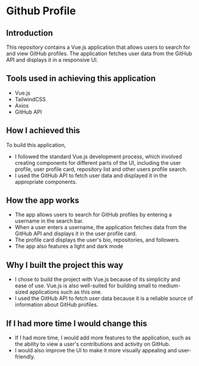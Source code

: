 # Github Profile

## Introduction
This repository contains a Vue.js application that allows users to search for and view GitHub profiles. The application fetches user data from the GitHub API and displays it in a responsive UI.

## Tools used in achieving this application
- Vue.js
- TailwindCSS
- Axios
- GitHub API

## How I achieved this
To build this application, 
- I followed the standard Vue.js development process, which involved creating components for different parts of the UI, including the user profile, user profile card, repository list and other users profile search. 
- I used the GitHub API to fetch user data and displayed it in the appropriate components.

## How the app works
- The app allows users to search for GitHub profiles by entering a username in the search bar. 
- When a user enters a username, the application fetches data from the GitHub API and displays it in the user profile card. 
- The profile card displays the user's bio, repositories, and followers.
- The app also features a light and dark mode 

## Why I built the project this way
- I chose to build the project with Vue.js because of its simplicity and ease of use. Vue.js is also well-suited for building small to medium-sized applications such as this one. 
- I used the GitHub API to fetch user data because it is a reliable source of information about GitHub profiles.

## If I had more time I would change this
- If I had more time, I would add more features to the application, such as the ability to view a user's contributions and activity on GitHub. 
- I would also improve the UI to make it more visually appealing and user-friendly.

